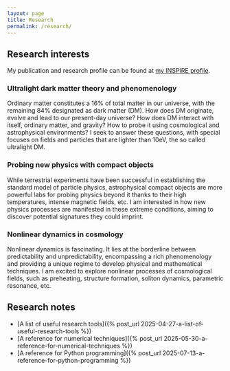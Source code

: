 ```yaml
---
layout: page
title: Research
permalink: /research/
---
```



## Research interests

My publication and research profile can be found at [my INSPIRE profile](https://inspirehep.net/authors/1790638?ui-citation-summary=true).


### Ultralight dark matter theory and phenomenology

Ordinary matter constitutes a 16% of total matter in our universe, with the remaining 84% designated as dark matter (DM). How does DM originate, evolve and  lead to our present-day universe? How does DM interact with itself, ordinary matter, and gravity? How to probe it using cosmological and astrophysical environments? I seek to answer these questions, with special focuses on fields and particles that are lighter than 10eV, the so called ultralight DM.


### Probing new physics with compact objects

While terrestrial experiments have been successful in establishing the standard model of particle physics, astrophysical compact objects are more powerful labs for probing physics beyond it thanks to their high temperatures, intense magnetic fields, etc. I am interested in how new physics processes are manifested in these extreme conditions, aiming to discover potential signatures they could imprint.


### Nonlinear dynamics in cosmology

Nonlinear dynamics is fascinating. It lies at the borderline between predictability and unpredictability, encompassing a rich phenomenology and providing a unique regime to develop physical and mathematical techniques. I am excited to explore nonlinear processes of cosmological fields, such as preheating, structure formation, soliton dynamics, parametric resonance, etc.


## Research notes

- [A list of useful research tools]({% post_url 2025-04-27-a-list-of-useful-research-tools %})
- [A reference for numerical techniques]({% post_url 2025-05-30-a-reference-for-numerical-techniques %})
- [A reference for Python programming]({% post_url 2025-07-13-a-reference-for-python-programming %})
